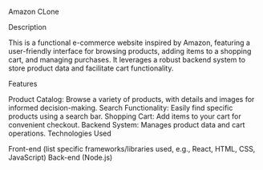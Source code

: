 
Amazon CLone 

Description

This is a functional e-commerce website inspired by Amazon, featuring a user-friendly interface for browsing products, adding items to a shopping cart, and managing purchases. It leverages a robust backend system to store product data and facilitate cart functionality.

Features

Product Catalog: Browse a variety of products, with details and images for informed decision-making.
Search Functionality: Easily find specific products using a search bar.
Shopping Cart: Add items to your cart for convenient checkout.
Backend System: Manages product data and cart operations.
Technologies Used

Front-end (list specific frameworks/libraries used, e.g., React, HTML, CSS, JavaScript)
Back-end (Node.js)